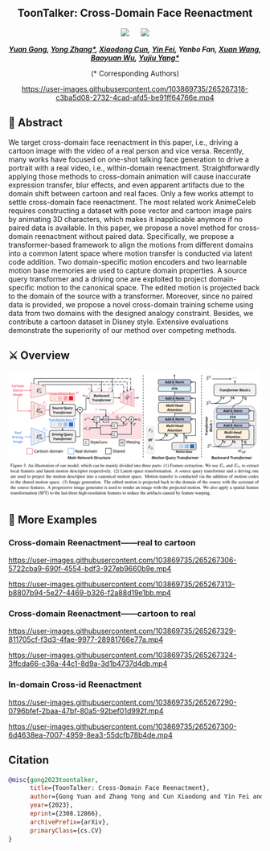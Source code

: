 <div align="center">

<h2>ToonTalker: Cross-Domain Face Reenactment </h2> 

 <a href='https://arxiv.org/abs/2308.12866'><img src='https://img.shields.io/badge/ArXiv-2305.18247-red'></a> &nbsp;&nbsp;&nbsp;&nbsp;&nbsp;<a href='https://yuanygong.github.io/ToonTalker'><img src='https://img.shields.io/badge/Project-Page-Green'></a> 
  
<!-- ## <b><font color="red"> TaleCrafter </font>: Interactive Story Visualization with Multiple Characters</b> -->

_**[Yuan Gong](https://github.com/yuanygong), [Yong Zhang*](https://yzhang2016.github.io/), [Xiaodong Cun](http://vinthony.github.io/), [Yin Fei](https://github.com/FeiiYin), Yanbo Fan, [Xuan Wang](https://xuanwangvc.github.io/),<br> [Baoyuan Wu](https://sds.cuhk.edu.cn/en/teacher/322), [Yujiu Yang*](https://sites.google.com/view/iigroup-thu/home)**_
  
(* Corresponding Authors)


https://user-images.githubusercontent.com/103869735/265267318-c3ba5d08-2732-4cad-afd5-be91ff64766e.mp4
 
<!-- <table class="center">
<td><img src="assets/demo1.gif"></td>
<td><img src="assets/demo2.gif"></td>
<td><img src="assets/demo3.gif"></td>
</table > -->

  </div>

## 🎏 Abstract
We target cross-domain face reenactment in this paper, i.e., driving a cartoon image with the video of a real person and vice versa. 
Recently, many works have focused on one-shot talking face generation to drive a portrait with a real video, i.e., within-domain reenactment. 
Straightforwardly applying those methods to cross-domain animation will cause inaccurate expression transfer, blur effects, and even apparent artifacts due to the domain shift between cartoon and real faces. 
Only a few works attempt to settle cross-domain face reenactment. 
The most related work AnimeCeleb requires constructing a dataset with pose vector and cartoon image pairs by animating 3D characters, which makes it inapplicable anymore if no paired data is available. 
In this paper, we propose a novel method for cross-domain reenactment without paired data. 
Specifically, we propose a transformer-based framework to align the motions from different domains into a common latent space where motion transfer is conducted via latent code addition. 
Two domain-specific motion encoders and two learnable motion base memories are used to capture domain properties. 
A source query transformer and a driving one are exploited to project domain-specific motion to the canonical space. 
The edited motion is projected back to the domain of the source with a transformer. 
Moreover, since no paired data is provided, we propose a novel cross-domain training scheme using data from two domains with the designed analogy constraint. 
Besides, we contribute a cartoon dataset in Disney style. 
Extensive evaluations demonstrate the superiority of our method over competing methods.

<!-- <details><summary>CLICK for the full abstract</summary> -->



> 
<!-- </details> -->
<!-- <p align="center"> <img src="docs/static/images/teaser.jpg" width="100%"> </p> -->
  
## ⚔️ Overview

<p align="center"> <img src="docs/static/images/pipeline.png" width="700px"> </p>
<!-- <p align="center"> <img src="assets/pipeline.jpg" width="100%"> </p> -->

## 🌰 More Examples
### Cross-domain Reenactment——real to cartoon
https://user-images.githubusercontent.com/103869735/265267306-5722cba9-690f-4554-bdf3-927eb9660b9e.mp4

https://user-images.githubusercontent.com/103869735/265267313-b8807b94-5e27-4469-b326-f2a88d19e1bb.mp4

### Cross-domain Reenactment——cartoon to real
https://user-images.githubusercontent.com/103869735/265267329-811705cf-f3d3-4fae-9977-28981766e77a.mp4

https://user-images.githubusercontent.com/103869735/265267324-3ffcda66-c36a-44c1-8d9a-3d1b4737d4db.mp4

### In-domain Cross-id Reenactment
https://user-images.githubusercontent.com/103869735/265267290-0796bfef-2baa-47bf-80a5-92bef01d992f.mp4

https://user-images.githubusercontent.com/103869735/265267300-6d4638ea-7007-4959-8ea3-55dcfb78b4de.mp4


## Citation
```bib
@misc{gong2023toontalker,
      title={ToonTalker: Cross-Domain Face Reenactment}, 
      author={Gong Yuan and Zhang Yong and Cun Xiaodong and Yin Fei and Fan Yanbo and Wang Xuan and Wu Baoyuan and Yang Yujiu},
      year={2023},
      eprint={2308.12866},
      archivePrefix={arXiv},
      primaryClass={cs.CV}
}
```
